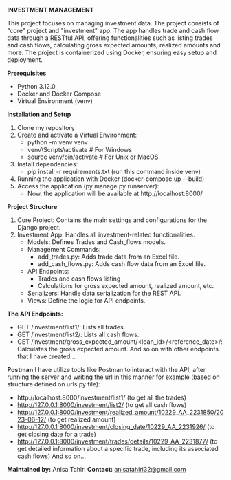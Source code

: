 **INVESTMENT MANAGEMENT**

This project focuses on managing investment data. The project consists of "core" project and "investment" app. The app handles trade and cash flow data through a RESTful API, 
offering functionalities such as listing trades and cash flows, calculating gross expected amounts, realized amounts and more. The project is containerized using Docker, 
ensuring easy setup and deployment.

**Prerequisites**
- Python 3.12.0
- Docker and Docker Compose
- Virtual Environment (venv)

**Installation and Setup**

1) Clone my repository
2) Create and activate a Virtual Environment:
   - python -m venv venv
   - venv\Scripts\activate  # For Windows
   - source venv/bin/activate  # For Unix or MacOS
3) Install dependencies:
   - pip install -r requirements.txt (run this command inside venv)
4) Running the application with Docker (docker-compose up --build)
5) Access the application (py manage.py runserver):
   - Now, the application will be available at http://localhost:8000/

**Project Structure**
1) Core Project: Contains the main settings and configurations for the Django project.
2) Investment App: Handles all investment-related functionalities.
   - Models: Defines Trades and Cash_flows models.
   - Management Commands:
      - add_trades.py: Adds trade data from an Excel file.
      - add_cash_flows.py: Adds cash flow data from an Excel file.
   - API Endpoints:
      - Trades and cash flows listing
      - Calculations for gross expected amount, realized amount, etc.
   - Serializers: Handle data serialization for the REST API.
   - Views: Define the logic for API endpoints.

**The API Endpoints:**
- GET /investment/list1/: Lists all trades.
- GET /investment/list2/: Lists all cash flows.
- GET /investment/gross_expected_amount/<loan_id>/<reference_date>/: Calculates the gross expected amount. And so on with other endpoints that I have created...

**Postman**
I have utilize tools like Postman to interact with the API, after running the server and writing the url in this manner for example (based on structure defined on urls.py file):
- http://localhost:8000/investment/list1/  (to get all the trades)
- http://127.0.0.1:8000/investment/list2/  (to get all cash flows)
- http://127.0.0.1:8000/investment/realized_amount/10229_AA_2231850/2023-06-12/  (to get realized amount)
- http://127.0.0.1:8000/investment/closing_date/10229_AA_2231926/ (to get closing date for a trade)
- http://127.0.0.1:8000/investment/trades/details/10229_AA_2231877/  (to get detailed information about a specific trade, including its associated cash flows)
And so on...


**Maintained by:** Anisa Tahiri
**Contact:** anisatahiri32@gmail.com
   
